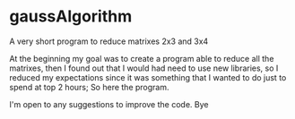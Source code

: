 # gaussAlgorithm
A very short program to reduce matrixes 2x3 and 3x4

At the beginning my goal was to create a program able to reduce all the matrixes, then I found out that I would had need to use new libraries, so
I reduced my expectations since it was something that I wanted to do just to spend at top 2 hours;
So here the program.

I'm open to any suggestions to improve the code.
Bye
